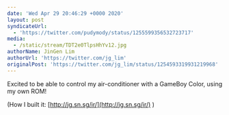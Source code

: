 ```yaml
---
date: 'Wed Apr 29 20:46:29 +0000 2020'
layout: post
syndicateUrl:
  - 'https://twitter.com/pudymody/status/1255599356532723717'
media:
  - /static/stream/TDT2e0TlpsHhYv12.jpg
authorName: JinGen Lim
authorUrl: 'https://twitter.com/jg_lim'
originalPost: 'https://twitter.com/jg_lim/status/1254593319931219968'
---
```

Excited to be able to control my air-conditioner with a GameBoy Color, using my own ROM!

(How I built it: [http://jg.sn.sg/ir/](http://jg.sn.sg/ir/) )